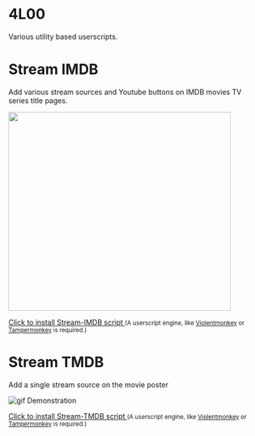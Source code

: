 # 4L00
Various utility based userscripts.

# Stream IMDB
Add various stream sources and Youtube buttons on IMDB movies TV series title pages.

<img src="https://i.imgur.com/QS7oe3Q.png" width="439" height="392">

<a href="https://github.com/4L00/TemperMonkey-Scripts/raw/master/Stream-IMDB.user.js">Click to install Stream-IMDB script </a>
<small>(A userscript engine, like [Violentmonkey](https://violentmonkey.github.io/get-it/) or [Tampermonkey](https://www.tampermonkey.net/) is required.)</small>

# Stream TMDB
Add a single stream source on the movie poster

![gif Demonstration](https://media.giphy.com/media/Tj4Jrfrb56nQ7YjzBe/source.gif)

<a href="https://github.com/4L00/TemperMonkey-Scripts/raw/master/Stream-TMDB.user.js">Click to install Stream-TMDB script </a>
<small>(A userscript engine, like [Violentmonkey](https://violentmonkey.github.io/get-it/) or [Tampermonkey](https://www.tampermonkey.net/) is required.)</small>
